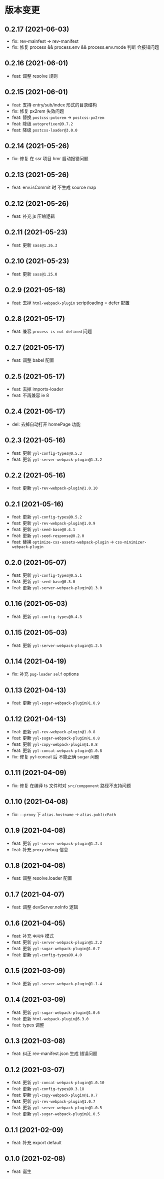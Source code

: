 # 版本变更

## 0.2.17 (2021-06-03)

- fix: rev-mainfest -> rev-manifest
- fix: 修复 process && process.env && process.env.mode 判断 会报错问题

## 0.2.16 (2021-06-01)

- feat: 调整 resolve 规则

## 0.2.15 (2021-06-01)

- feat: 支持 entry/sub/index 形式的目录结构
- fix: 修复 px2rem 失效问题
- feat: 替换 `postcss-pxtorem` -> `postcss-px2rem`
- feat: 降级 `autoprefixer@9.7.2`
- feat: 降级 `postcss-loader@3.0.0`

## 0.2.14 (2021-05-26)

- fix: 修复 在 ssr 项目 hmr 启动报错问题

## 0.2.13 (2021-05-26)

- feat: env.isCommit 时 不生成 source map

## 0.2.12 (2021-05-26)

- feat: 补充 js 压缩逻辑

## 0.2.11 (2021-05-23)

- feat: 更新 `sass@1.26.3`

## 0.2.10 (2021-05-23)

- feat: 更新 `sass@1.25.0`

## 0.2.9 (2021-05-18)

- feat: 去掉 `html-webpack-plugin` scriptloading = defer 配置

## 0.2.8 (2021-05-17)

- feat: 兼容 `process is not defined` 问题

## 0.2.7 (2021-05-17)

- feat: 调整 babel 配置

## 0.2.5 (2021-05-17)

- feat: 去掉 imports-loader
- feat: 不再兼容 ie 8

## 0.2.4 (2021-05-17)

- del: 去掉自动打开 homePage 功能

## 0.2.3 (2021-05-16)

- feat: 更新 `yyl-config-types@0.5.3`
- feat: 更新 `yyl-server-webpack-plugin@1.3.2`

## 0.2.2 (2021-05-16)

- feat: 更新 `yyl-rev-webpack-plugin@1.0.10`

## 0.2.1 (2021-05-16)

- feat: 更新 `yyl-config-types@0.5.2`
- feat: 更新 `yyl-rev-webpack-plugin@1.0.9`
- feat: 更新 `yyl-seed-base@0.4.1`
- feat: 更新 `yyl-seed-response@0.2.0`
- feat: 替换 `optimize-css-assets-webpack-plugin` -> `css-minimizer-webpack-plugin`

## 0.2.0 (2021-05-07)

- feat: 更新 `yyl-config-types@0.5.1`
- feat: 更新 `yyl-seed-base@0.3.0`
- feat: 更新 `yyl-server-webpack-plugin@1.3.0`

## 0.1.16 (2021-05-03)

- feat: 更新 `yyl-config-types@0.4.3`

## 0.1.15 (2021-05-03)

- feat: 更新 `yyl-server-webpack-plugin@1.2.5`

## 0.1.14 (2021-04-19)

- fix: 补充 `pug-loader` `self` options

## 0.1.13 (2021-04-13)

- feat: 更新 `yyl-sugar-webpack-plugin@1.0.9`

## 0.1.12 (2021-04-13)

- feat: 更新 `yyl-rev-webpack-plugin@1.0.8`
- feat: 更新 `yyl-sugar-webpack-plugin@1.0.8`
- feat: 更新 `yyl-copy-webpack-plugin@1.0.8`
- feat: 更新 `yyl-concat-webpack-plugin@1.0.8`
- fix: 修复 yyl-concat 后 不能正确 sugar 问题

## 0.1.11 (2021-04-09)

- fix: 修复 在编译 ts 文件时对 `src/compponent` 路径不支持问题

## 0.1.10 (2021-04-08)

- fix: `--proxy` 下 `alias.hostname` -> `alias.publicPath`

## 0.1.9 (2021-04-08)

- feat: 更新 `yyl-server-webpack-plugin@1.2.4`
- feat: 补充 `proxy` debug 信息

## 0.1.8 (2021-04-08)

- feat: 调整 resolve.loader 配置

## 0.1.7 (2021-04-07)

- feat: 调整 devServer.noInfo 逻辑

## 0.1.6 (2021-04-05)

- feat: 补充 `中间件` 模式
- feat: 更新 `yyl-server-webpack-plugin@1.2.2`
- feat: 更新 `yyl-sugar-webpack-plugin@1.0.7`
- feat: 更新 `yyl-config-types@0.4.0`

## 0.1.5 (2021-03-09)

- feat: 更新 `yyl-server-webpack-plugin@1.1.4`

## 0.1.4 (2021-03-09)

- feat: 更新 `yyl-sugar-webpack-plugin@1.0.6`
- feat: 更新 `html-webpack-plugin@5.3.0`
- feat: types 调整

## 0.1.3 (2021-03-08)

- feat: 纠正 rev-manifest.json 生成 错误问题

## 0.1.2 (2021-03-07)

- feat: 更新 `yyl-concat-webpack-plugin@1.0.10`
- feat: 更新 `yyl-config-types@0.3.18`
- feat: 更新 `yyl-copy-webpack-plugin@1.0.7`
- feat: 更新 `yyl-rev-webpack-plugin@1.0.7`
- feat: 更新 `yyl-server-webpack-plugin@1.0.5`
- feat: 更新 `yyl-sugar-webpack-plugin@1.0.5`

## 0.1.1 (2021-02-09)

- feat: 补充 export default

## 0.1.0 (2021-02-08)

- feat: 诞生
